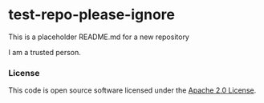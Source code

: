 
# test-repo-please-ignore

This is a placeholder README.md for a new repository

I am a trusted person.

### License

This code is open source software licensed under the [Apache 2.0 License]("http://www.apache.org/licenses/LICENSE-2.0.html").
